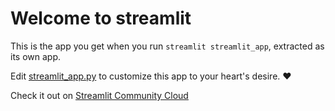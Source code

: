 # Welcome to streamlit

This is the app you get when you run `streamlit streamlit_app`, extracted as its own app.

Edit [streamlit_app.py](./streamlit_app.py) to customize this app to your heart's desire. ❤️

Check it out on [Streamlit Community Cloud](https://st-hello-app.streamlit.app/)
